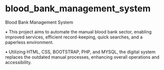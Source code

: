 # blood_bank_management_system

Blood Bank Management System

• This project aims to automate the manual blood bank sector, enabling improved services, efficient record-keeping, 
quick searches, and a paperless environment. 

• Utilizing HTML, CSS, BOOTSTRAP, PHP, and MYSQL, the digital system replaces the outdated manual processes, 
enhancing overall operations and accessibility.
